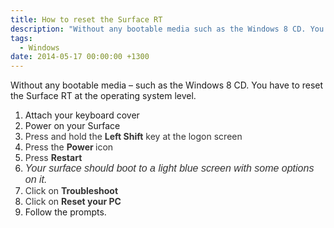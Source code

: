 ```yaml
---
title: How to reset the Surface RT
description: "Without any bootable media such as the Windows 8 CD. You have to reset the Surface RT at the operating system level."
tags:
  - Windows
date: 2014-05-17 00:00:00 +1300
---
```

Without any bootable media &#8211; such as the Windows 8 CD. You have to reset the Surface RT at the operating system level.

  1. Attach your keyboard cover
  2. Power on your Surface
  3. <span style="color: #333333">Press and hold the </span><b style="color: #333333">Left Shift</b><span style="color: #333333"> key at the logon screen</span>
  4. <span style="color: #333333">Press the </span><b style="color: #333333">Power </b><span style="color: #333333">icon</span>
  5. <span style="color: #333333">Press </span><b style="color: #333333">Restart</b>
  6. <em style="font-family: sans-serif;font-size: medium"><span style="color: #333333">Your surface should boot to a light blue screen with some options on it.</span></em>
  7. <span style="color: #333333">Click on </span><b style="color: #333333">Troubleshoot</b>
  8. <span style="color: #333333">Click on </span><b style="color: #333333">Reset your PC</b>
  9. Follow the prompts.
